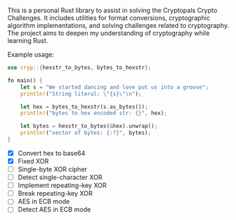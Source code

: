 This is a personal Rust library to assist in solving the Cryptopals Crypto Challenges. It includes utilities for format conversions, cryptographic algorithm implementations, and solving challenges related to cryptography. The project aims to deepen my understanding of cryptography while learning Rust.

Example usage:
```Rust
use cryp::{hexstr_to_bytes, bytes_to_hexstr};

fn main() {
    let s = "We started dancing and love put us into a groove";
    println!("String literal: \"{s}\"\n");

    let hex = bytes_to_hexstr(s.as_bytes());
    println!("bytes to hex encoded str: {}", hex);

    let bytes = hexstr_to_bytes(&hex).unwrap();
    println!("vector of bytes: {:?}", bytes);
}
```

- [x] Convert hex to base64
- [x] Fixed XOR
- [ ] Single-byte XOR cipher
- [ ] Detect single-character XOR
- [ ] Implement repeating-key XOR
- [ ] Break repeating-key XOR
- [ ] AES in ECB mode
- [ ] Detect AES in ECB mode

